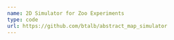 ```yaml
---
name: 2D Simulator for Zoo Experiments
type: code
url: https://github.com/btalb/abstract_map_simulator
---
```

